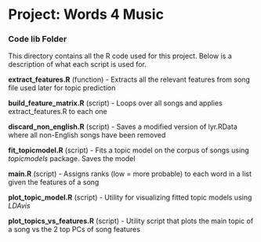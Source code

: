 # Project: Words 4 Music

### Code lib Folder

This directory contains all the R code used for this project. Below is a description of what each script is used for.

**extract_features.R** (function) - Extracts all the relevant features from song file used later for topic prediction

**build_feature_matrix.R** (script) - Loops over all songs and applies extract_features.R to each one

**discard_non_english.R** (script) - Saves a modified version of lyr.RData where all non-English songs have been removed

**fit_topicmodel.R** (script) - Fits a topic model on the corpus of songs using *topicmodels* package. Saves the model

**main.R** (script) - Assigns ranks (low = more probable) to each word in a list given the features of a song 

**plot_topic_model.R** (script) - Utility for visualizing fitted topic models using *LDAvis* 

**plot_topics_vs_features.R** (script) - Utility script that plots the main topic of a song vs the 2 top PCs of song features

